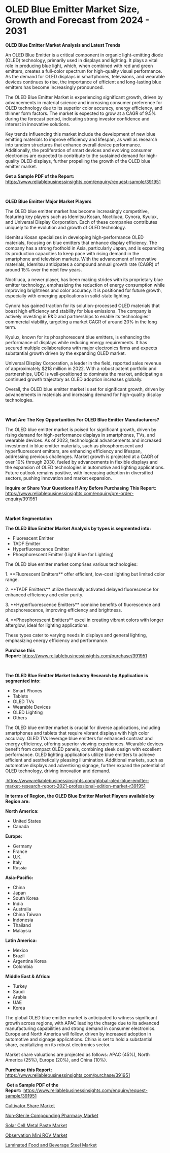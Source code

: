 <p><h1>OLED Blue Emitter Market Size, Growth and Forecast from 2024 - 2031</h1></p><p><strong>OLED Blue Emitter Market Analysis and Latest Trends</strong></p>
<p><p>An OLED Blue Emitter is a critical component in organic light-emitting diode (OLED) technology, primarily used in displays and lighting. It plays a vital role in producing blue light, which, when combined with red and green emitters, creates a full-color spectrum for high-quality visual performance. As the demand for OLED displays in smartphones, televisions, and wearable devices continues to rise, the importance of efficient and long-lasting blue emitters has become increasingly pronounced.</p><p>The OLED Blue Emitter Market is experiencing significant growth, driven by advancements in material science and increasing consumer preference for OLED technology due to its superior color accuracy, energy efficiency, and thinner form factors. The market is expected to grow at a CAGR of 9.5% during the forecast period, indicating strong investor confidence and interest in innovative solutions. </p><p>Key trends influencing this market include the development of new blue emitting materials to improve efficiency and lifespan, as well as research into tandem structures that enhance overall device performance. Additionally, the proliferation of smart devices and evolving consumer electronics are expected to contribute to the sustained demand for high-quality OLED displays, further propelling the growth of the OLED blue emitter market.</p></p>
<p><strong>Get a Sample PDF of the Report:&nbsp;</strong> <a href="https://www.reliablebusinessinsights.com/enquiry/request-sample/391951?utm_campaign=1686&utm_medium=2&utm_source=Github&utm_content=ia&utm_term=26102024&utm_id=oled-blue-emitter">https://www.reliablebusinessinsights.com/enquiry/request-sample/391951</a></p>
<p>&nbsp;</p>
<p><strong>OLED Blue Emitter Major Market Players</strong></p>
<p><p>The OLED blue emitter market has become increasingly competitive, featuring key players such as Idemitsu Kosan, Noctiluca, Cynora, Kyulux, and Universal Display Corporation. Each of these companies contributes uniquely to the evolution and growth of OLED technology.</p><p>Idemitsu Kosan specializes in developing high-performance OLED materials, focusing on blue emitters that enhance display efficiency. The company has a strong foothold in Asia, particularly Japan, and is expanding its production capacities to keep pace with rising demand in the smartphone and television markets. With the advancement of innovative materials, Idemitsu anticipates a compound annual growth rate (CAGR) of around 15% over the next few years.</p><p>Noctiluca, a newer player, has been making strides with its proprietary blue emitter technology, emphasizing the reduction of energy consumption while improving brightness and color accuracy. It is positioned for future growth, especially with emerging applications in solid-state lighting.</p><p>Cynora has gained traction for its solution-processed OLED materials that boast high efficiency and stability for blue emissions. The company is actively investing in R&D and partnerships to enable its technologies' commercial viability, targeting a market CAGR of around 20% in the long term.</p><p>Kyulux, known for its phosphorescent blue emitters, is enhancing the performance of displays while reducing energy requirements. It has secured multiple collaborations with major electronics firms and expects substantial growth driven by the expanding OLED market.</p><p>Universal Display Corporation, a leader in the field, reported sales revenue of approximately $218 million in 2022. With a robust patent portfolio and partnerships, UDC is well-positioned to dominate the market, anticipating a continued growth trajectory as OLED adoption increases globally.</p><p>Overall, the OLED blue emitter market is set for significant growth, driven by advancements in materials and increasing demand for high-quality display technologies.</p></p>
<p>&nbsp;</p>
<p><strong>What Are The Key Opportunities For OLED Blue Emitter Manufacturers?</strong></p>
<p><p>The OLED blue emitter market is poised for significant growth, driven by rising demand for high-performance displays in smartphones, TVs, and wearable devices. As of 2023, technological advancements and increased investment in blue emitter materials, such as phosphorescent and hyperfluorescent emitters, are enhancing efficiency and lifespan, addressing previous challenges. Market growth is projected at a CAGR of over 10% through 2030, fueled by advancements in flexible displays and the expansion of OLED technologies in automotive and lighting applications. Future outlook remains positive, with increasing adoption in diversified sectors, pushing innovation and market expansion.</p></p>
<p><strong>Inquire or Share Your Questions If Any Before Purchasing This Report:</strong> <a href="https://www.reliablebusinessinsights.com/enquiry/pre-order-enquiry/391951?utm_campaign=1686&utm_medium=2&utm_source=Github&utm_content=ia&utm_term=26102024&utm_id=oled-blue-emitter">https://www.reliablebusinessinsights.com/enquiry/pre-order-enquiry/391951</a></p>
<p>&nbsp;</p>
<p><strong>Market Segmentation</strong></p>
<p><strong>The OLED Blue Emitter Market Analysis by types is segmented into:</strong></p>
<p><ul><li>Fluorescent Emitter</li><li>TADF Emitter</li><li>Hyperfluorescence Emitter</li><li>Phosphorescent Emitter (Light Blue for Lighting)</li></ul></p>
<p><p>The OLED blue emitter market comprises various technologies: </p><p>1. **Fluorescent Emitters** offer efficient, low-cost lighting but limited color range.</p><p>  </p><p>2. **TADF Emitters** utilize thermally activated delayed fluorescence for enhanced efficiency and color purity.</p><p>3. **Hyperfluorescence Emitters** combine benefits of fluorescence and phosphorescence, improving efficiency and brightness. </p><p>4. **Phosphorescent Emitters** excel in creating vibrant colors with longer afterglow, ideal for lighting applications. </p><p>These types cater to varying needs in displays and general lighting, emphasizing energy efficiency and performance.</p></p>
<p><strong>Purchase this Report:&nbsp;</strong><a href="https://www.reliablebusinessinsights.com/purchase/391951?utm_campaign=1686&utm_medium=2&utm_source=Github&utm_content=ia&utm_term=26102024&utm_id=oled-blue-emitter">https://www.reliablebusinessinsights.com/purchase/391951</a></p>
<p>&nbsp;</p>
<p><strong>The OLED Blue Emitter Market Industry Research by Application is segmented into:</strong></p>
<p><ul><li>Smart Phones</li><li>Tablets</li><li>OLED TVs</li><li>Wearable Devices</li><li>OLED Lighting</li><li>Others</li></ul></p>
<p><p>The OLED blue emitter market is crucial for diverse applications, including smartphones and tablets that require vibrant displays with high color accuracy. OLED TVs leverage blue emitters for enhanced contrast and energy efficiency, offering superior viewing experiences. Wearable devices benefit from compact OLED panels, combining sleek design with excellent performance. OLED lighting applications utilize blue emitters to achieve efficient and aesthetically pleasing illumination. Additional markets, such as automotive displays and advertising signage, further expand the potential of OLED technology, driving innovation and demand.</p></p>
<p><a href="https://www.reliablebusinessinsights.com/global-oled-blue-emitter-market-research-report-2021-professional-edition-market-r391951?utm_campaign=1686&utm_medium=2&utm_source=Github&utm_content=ia&utm_term=26102024&utm_id=oled-blue-emitter">&nbsp;https://www.reliablebusinessinsights.com/global-oled-blue-emitter-market-research-report-2021-professional-edition-market-r391951</a></p>
<p><strong>In terms of Region, the OLED Blue Emitter Market Players available by Region are:</strong></p>
<p>
    <p> <strong> North America: </strong>
        <ul>
            <li>United States</li>
            <li>Canada</li>
        </ul>
        </p> 
    <p> <strong> Europe: </strong>
        <ul>
            <li>Germany</li>
            <li>France</li>
            <li>U.K.</li>
            <li>Italy</li>
            <li>Russia</li>
        </ul>
        </p> 
    <p> <strong> Asia-Pacific: </strong>
        <ul>
            <li>China</li>
            <li>Japan</li>
            <li>South Korea</li>
            <li>India</li>
            <li>Australia</li>
            <li>China Taiwan</li>
            <li>Indonesia</li>
            <li>Thailand</li>
            <li>Malaysia</li>
        </ul>
        </p> 
    <p> <strong> Latin America: </strong>
        <ul>
            <li>Mexico</li>
            <li>Brazil</li>
            <li>Argentina Korea</li>
            <li>Colombia</li>
        </ul>
        </p> 
    <p> <strong> Middle East & Africa: </strong>
        <ul>
            <li>Turkey</li>
            <li>Saudi</li>
            <li>Arabia</li>
            <li>UAE</li>
            <li>Korea</li>
        </ul>
    </p>
    </p>
<p><p>The global OLED blue emitter market is anticipated to witness significant growth across regions, with APAC leading the charge due to its advanced manufacturing capabilities and strong demand in consumer electronics. Europe and North America will follow, driven by increased adoption in automotive and signage applications. China is set to hold a substantial share, capitalizing on its robust electronics sector. </p><p>Market share valuations are projected as follows: APAC (45%), North America (25%), Europe (20%), and China (10%).</p></p>
<p><strong>Purchase this Report: </strong><a href="https://www.reliablebusinessinsights.com/purchase/391951?utm_campaign=1686&utm_medium=2&utm_source=Github&utm_content=ia&utm_term=26102024&utm_id=oled-blue-emitter">https://www.reliablebusinessinsights.com/purchase/391951</a></p>
<p>&nbsp;<strong>Get a Sample PDF of the Report:&nbsp;&nbsp;</strong><a href="https://www.reliablebusinessinsights.com/enquiry/request-sample/391951?utm_campaign=1686&utm_medium=2&utm_source=Github&utm_content=ia&utm_term=26102024&utm_id=oled-blue-emitter">https://www.reliablebusinessinsights.com/enquiry/request-sample/391951</a></p>
<p><strong></strong></p>
<p><p><a href="https://www.linkedin.com/pulse/cultivator-share-market-forecast-global-trends-analysis-from-2024-23cqc?utm_campaign=1686&utm_medium=2&utm_source=Github&utm_content=ia&utm_term=26102024&utm_id=oled-blue-emitter">Cultivator Share Market</a></p><p><a href="https://www.linkedin.com/pulse/non-sterile-compounding-pharmacy-market-report-product-type-2gylc?utm_campaign=1686&utm_medium=2&utm_source=Github&utm_content=ia&utm_term=26102024&utm_id=oled-blue-emitter">Non-Sterile Compounding Pharmacy Market</a></p><p><a href="https://www.linkedin.com/pulse/solar-cell-metal-paste-market-analysis-product-segmentation-yibpc?utm_campaign=1686&utm_medium=2&utm_source=Github&utm_content=ia&utm_term=26102024&utm_id=oled-blue-emitter">Solar Cell Metal Paste Market</a></p><p><a href="https://www.linkedin.com/pulse/investing-observation-mini-rov-market-trends-leading-products-aihcc?utm_campaign=1686&utm_medium=2&utm_source=Github&utm_content=ia&utm_term=26102024&utm_id=oled-blue-emitter">Observation Mini ROV Market</a></p><p><a href="https://www.linkedin.com/pulse/global-laminated-food-beverage-steel-industry-research-qdkhc?utm_campaign=1686&utm_medium=2&utm_source=Github&utm_content=ia&utm_term=26102024&utm_id=oled-blue-emitter">Laminated Food and Beverage Steel Market</a></p></p>